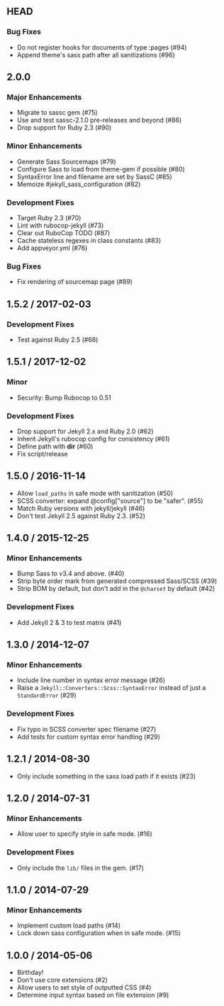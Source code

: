 ## HEAD

### Bug Fixes

  * Do not register hooks for documents of type :pages (#94)
  * Append theme&#39;s sass path after all sanitizations (#96)

## 2.0.0

### Major Enhancements

  * Migrate to sassc gem (#75)
  * Use and test sassc-2.1.0 pre-releases and beyond (#86)
  * Drop support for Ruby 2.3 (#90)

### Minor Enhancements

  * Generate Sass Sourcemaps (#79)
  * Configure Sass to load from theme-gem if possible (#80)
  * SyntaxError line and filename are set by SassC (#85)
  * Memoize #jekyll_sass_configuration (#82)

### Development Fixes

  * Target Ruby 2.3 (#70)
  * Lint with rubocop-jekyll (#73)
  * Clear out RuboCop TODO (#87)
  * Cache stateless regexes in class constants (#83)
  * Add appveyor.yml (#76)

### Bug Fixes

  * Fix rendering of sourcemap page (#89)

## 1.5.2 / 2017-02-03

### Development Fixes

  * Test against Ruby 2.5 (#68)

## 1.5.1 / 2017-12-02

### Minor

  * Security: Bump Rubocop to 0.51

### Development Fixes

  * Drop support for Jekyll 2.x and Ruby 2.0 (#62)
  * Inherit Jekyll&#39;s rubocop config for consistency (#61)
  * Define path with __dir__ (#60)
  * Fix script/release

## 1.5.0 / 2016-11-14

  * Allow `load_paths` in safe mode with sanitization (#50)
  * SCSS converter: expand @config["source"] to be "safer". (#55)
  * Match Ruby versions with jekyll/jekyll (#46)
  * Don't test Jekyll 2.5 against Ruby 2.3. (#52)

## 1.4.0 / 2015-12-25

### Minor Enhancements

  * Bump Sass to v3.4 and above. (#40)
  * Strip byte order mark from generated compressed Sass/SCSS (#39)
  * Strip BOM by default, but don't add in the `@charset` by default (#42)

### Development Fixes

  * Add Jekyll 2 & 3 to test matrix (#41)

## 1.3.0 / 2014-12-07

### Minor Enhancements

  * Include line number in syntax error message (#26)
  * Raise a `Jekyll::Converters::Scss::SyntaxError` instead of just a `StandardError` (#29)

### Development Fixes

  * Fix typo in SCSS converter spec filename (#27)
  * Add tests for custom syntax error handling (#29)

## 1.2.1 / 2014-08-30

  * Only include something in the sass load path if it exists (#23)

## 1.2.0 / 2014-07-31

### Minor Enhancements

  * Allow user to specify style in safe mode. (#16)

### Development Fixes

  * Only include the `lib/` files in the gem. (#17)

## 1.1.0 / 2014-07-29

### Minor Enhancements

  * Implement custom load paths (#14)
  * Lock down sass configuration when in safe mode. (#15)

## 1.0.0 / 2014-05-06

  * Birthday!
  * Don't use core extensions (#2)
  * Allow users to set style of outputted CSS (#4)
  * Determine input syntax based on file extension (#9)
